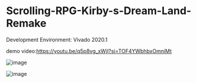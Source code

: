 # Scrolling-RPG-Kirby-s-Dream-Land-Remake
Development Environment: Vivado 2020.1

demo video:https://youtu.be/q5p8vg_xWjI?si=TOF4YWbhbxOmniMt


![image](https://github.com/user-attachments/assets/0755b9b4-83a7-46d0-adc8-4324d0c8c1e0)

![image](https://github.com/user-attachments/assets/0c2c2d51-4541-4c3a-aee6-c5f7d04b8f3a)
